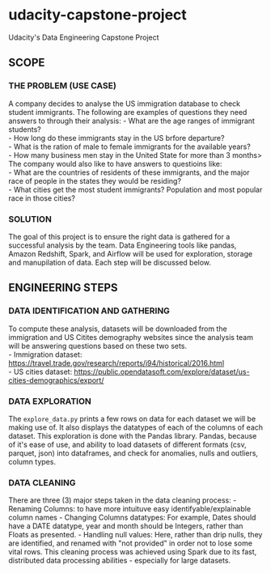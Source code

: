 # udacity-capstone-project
Udacity's Data Engineering Capstone Project

## SCOPE
### THE PROBLEM (USE CASE)
A company decides to analyse the US immigration database to check student immigrants. The following are examples of questions they need answers to through their analysis:
    - What are the age ranges of immigrant students? <br>
    - How long do these immigrants stay in the US brfore departure? <br>
    - What is the ration of male to female immigrants for the available years? <br>
    - How many business men stay in the United State for more than 3 months> <br>
The company would also like to have answers to questioins like: <br>
    - What are the countries of residents of these immigrants, and the major race of people in the states they would be  residing? <br>
    - What cities get the most student immigrants? Population and most popular race in those cities? <br>

### SOLUTION
The goal of this project is to ensure the right data is gathered for a successful analysis by the team. Data Engineering tools like pandas, Amazon Redshift, Spark, and Airflow will be used for exploration, storage and manupilation of data. Each step will be discussed below.


## ENGINEERING STEPS
### DATA IDENTIFICATION AND GATHERING
To compute these analysis, datasets will be downloaded from the immigration and US Citites demography websites since the analysis team will be answering questions based on these two sets. <br>
    - Immigration dataset: https://travel.trade.gov/research/reports/i94/historical/2016.html <br>
    - US cities dataset: https://public.opendatasoft.com/explore/dataset/us-cities-demographics/export/ <br>

### DATA EXPLORATION
The `explore_data.py` prints a few rows on data for each dataset we will be making use of. It also displays the datatypes of each of the columns of each dataset.
This exploration is done with the Pandas library. Pandas, because of it's ease of use, and ability to load datasets of different formats (csv, parquet, json) into dataframes, and check for anomalies, nulls and outliers, column types.

### DATA CLEANING
There are three (3) major steps taken in the data cleaning process:
    - Renaming Columns: to have more intuituve easy identifyable/explainable column names
    - Changing Columns datatypes: For example, Dates should have a DATE datatype, year and month should be Integers, rather than Floats as presented.
    - Handling null values: Here, rather than drip nulls, they are identified, and renamed with "not provided" in order not to lose some vital rows.
This cleaning process was achieved using Spark due to its fast, distributed data processing abilities - especially for large datasets.

###